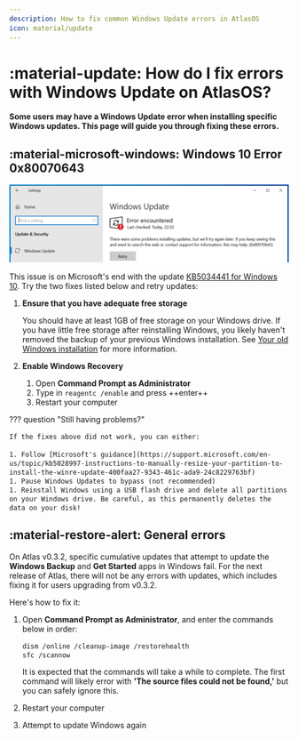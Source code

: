 ```yaml
---
description: How to fix common Windows Update errors in AtlasOS
icon: material/update
---
```


# :material-update: How do I fix errors with Windows Update on AtlasOS?

**Some users may have a Windows Update error when installing specific Windows updates. This page will guide you through fixing these errors.**

## :material-microsoft-windows: Windows 10 Error 0x80070643

![A screenshot of Windows 10's 'Windows Update' page with the error 0x80070643](../../assets/images/win10-winre-update-error.png)

This issue is on Microsoft's end with the update [KB5034441 for Windows 10](https://support.microsoft.com/en-gb/topic/kb5034441-windows-recovery-environment-update-for-windows-10-version-21h2-and-22h2-january-9-2024-62c04204-aaa5-4fee-a02a-2fdea17075a8). Try the two fixes listed below and retry updates:

1. **Ensure that you have adequate free storage**
    
    You should have at least 1GB of free storage on your Windows drive. If you have little free storage after reinstalling Windows, you likely haven't removed the backup of your previous Windows installation. See [Your old Windows installation](../../getting-started/installation.md#your-old-windows-installation) for more information.

1. **Enable Windows Recovery**    
    1. Open **Command Prompt as Administrator**
    1. Type in `reagentc /enable` and press ++enter++
    1. Restart your computer

??? question "Still having problems?"

    If the fixes above did not work, you can either:

    1. Follow [Microsoft's guidance](https://support.microsoft.com/en-us/topic/kb5028997-instructions-to-manually-resize-your-partition-to-install-the-winre-update-400faa27-9343-461c-ada9-24c8229763bf)
    1. Pause Windows Updates to bypass (not recommended)
    1. Reinstall Windows using a USB flash drive and delete all partitions on your Windows drive. Be careful, as this permanently deletes the data on your disk!

## :material-restore-alert: General errors

On Atlas v0.3.2, specific cumulative updates that attempt to update the **Windows Backup** and **Get Started** apps in Windows fail. For the next release of Atlas, there will not be any errors with updates, which includes fixing it for users upgrading from v0.3.2.

Here's how to fix it:

1. Open **Command Prompt as Administrator**, and enter the commands below in order:

    ```
    dism /online /cleanup-image /restorehealth
    sfc /scannow
    ```

    It is expected that the commands will take a while to complete. The first command will likely error with **'The source files could not be found,'** but you can safely ignore this.

1. Restart your computer

1. Attempt to update Windows again